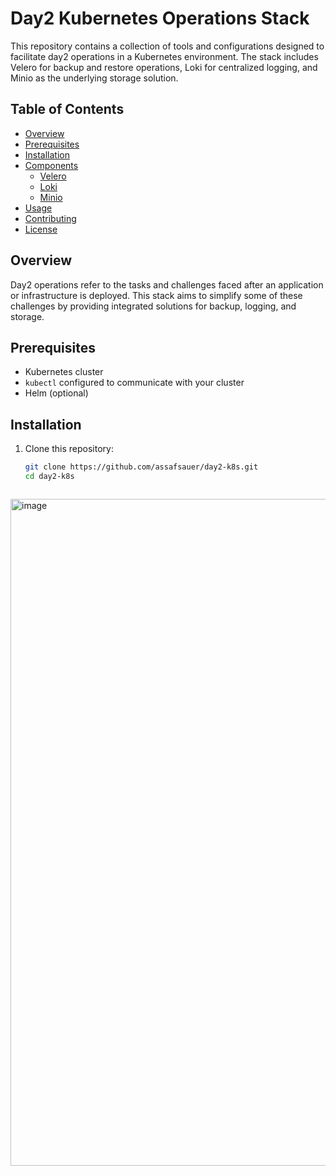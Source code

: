 # Day2 Kubernetes Operations Stack

This repository contains a collection of tools and configurations designed to facilitate day2 operations in a Kubernetes environment. The stack includes Velero for backup and restore operations, Loki for centralized logging, and Minio as the underlying storage solution.

## Table of Contents

- [Overview](#overview)
- [Prerequisites](#prerequisites)
- [Installation](#installation)
- [Components](#components)
  - [Velero](#velero)
  - [Loki](#loki)
  - [Minio](#minio)
- [Usage](#usage)
- [Contributing](#contributing)
- [License](#license)

## Overview

Day2 operations refer to the tasks and challenges faced after an application or infrastructure is deployed. This stack aims to simplify some of these challenges by providing integrated solutions for backup, logging, and storage.

## Prerequisites

- Kubernetes cluster
- `kubectl` configured to communicate with your cluster
- Helm (optional)

## Installation

1. Clone this repository:
   ```bash
   git clone https://github.com/assafsauer/day2-k8s.git
   cd day2-k8s



<img width="1067" alt="image" src="https://github.com/assafsauer/day2-k8s/assets/22165556/d3629679-8ef8-4e93-ad89-361f5c050853">
